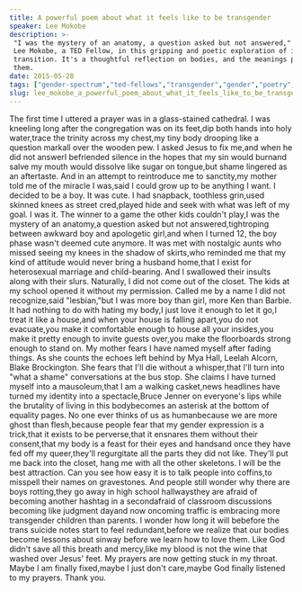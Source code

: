 ```yaml
---
title: A powerful poem about what it feels like to be transgender
speaker: Lee Mokobe
description: >-
 "I was the mystery of an anatomy, a question asked but not answered," says poet
 Lee Mokobe, a TED Fellow, in this gripping and poetic exploration of identity and
 transition. It's a thoughtful reflection on bodies, and the meanings poured into
 them.
date: 2015-05-28
tags: ["gender-spectrum","ted-fellows","transgender","gender","poetry","spoken-word"]
slug: lee_mokobe_a_powerful_poem_about_what_it_feels_like_to_be_transgender
---
```


The first time I uttered a prayer was in a glass-stained cathedral. I was kneeling long
after the congregation was on its feet,dip both hands into holy water,trace the trinity
across my chest,my tiny body drooping like a question markall over the wooden pew. I asked
Jesus to fix me,and when he did not answerI befriended silence in the hopes that my sin
would burnand salve my mouth would dissolve like sugar on tongue,but shame lingered as an
aftertaste. And in an attempt to reintroduce me to sanctity,my mother told me of the
miracle I was,said I could grow up to be anything I want. I decided to be a boy. It was
cute. I had snapback, toothless grin,used skinned knees as street cred,played hide and seek
with what was left of my goal. I was it. The winner to a game the other kids couldn't
play,I was the mystery of an anatomy,a question asked but not answered,tightroping between
awkward boy and apologetic girl,and when I turned 12, the boy phase wasn't deemed cute
anymore. It was met with nostalgic aunts who missed seeing my knees in the shadow of
skirts,who reminded me that my kind of attitude would never bring a husband home,that I
exist for heterosexual marriage and child-bearing. And I swallowed their insults along with
their slurs. Naturally, I did not come out of the closet. The kids at my school opened it
without my permission. Called me by a name I did not recognize,said "lesbian,"but I was
more boy than girl, more Ken than Barbie. It had nothing to do with hating my body,I just
love it enough to let it go,I treat it like a house,and when your house is falling
apart,you do not evacuate,you make it comfortable enough to house all your insides,you
make it pretty enough to invite guests over,you make the floorboards strong enough to
stand on. My mother fears I have named myself after fading things. As she counts the echoes
left behind by Mya Hall, Leelah Alcorn, Blake Brockington. She fears that I'll die without
a whisper,that I'll turn into "what a shame" conversations at the bus stop. She claims I
have turned myself into a mausoleum,that I am a walking casket,news headlines have turned
my identity into a spectacle,Bruce Jenner on everyone's lips while the brutality of living
in this bodybecomes an asterisk at the bottom of equality pages. No one ever thinks of us
as humanbecause we are more ghost than flesh,because people fear that my gender expression
is a trick,that it exists to be perverse,that it ensnares them without their consent,that
my body is a feast for their eyes and handsand once they have fed off my queer,they'll
regurgitate all the parts they did not like. They'll put me back into the closet, hang me
with all the other skeletons. I will be the best attraction. Can you see how easy it is to
talk people into coffins,to misspell their names on gravestones. And people still wonder
why there are boys rotting,they go away in high school hallwaysthey are afraid of becoming
another hashtag in a secondafraid of classroom discussions becoming like judgment dayand
now oncoming traffic is embracing more transgender children than parents. I wonder how long
it will bebefore the trans suicide notes start to feel redundant,before we realize that
our bodies become lessons about sinway before we learn how to love them. Like God didn't
save all this breath and mercy,like my blood is not the wine that washed over Jesus'
feet. My prayers are now getting stuck in my throat. Maybe I am finally fixed,maybe I just
don't care,maybe God finally listened to my prayers. Thank you.

<!--
ad_duration=3.33
comment_count=72
event="TEDWomen 2015"
external_start_time=0
intro_duration=11.82
is_subtitle_required="False"
is_talk_featured="True"
language="en"
language_swap="False"
native_language="en"
number_of_related_talks=6
number_of_speakers=1
number_of_subtitled_videos=32
number_of_tags=6
number_of_talk_download_languages=34
number_of_talk_more_resources=0
number_of_talk_recommendations=0
number_of_talks_take_actions=0
post_ad_duration=0.83
published_timestamp="2015-06-12 15:14:30"
recording_date="2015-05-28"
speaker_description="Poet"
speaker_is_published=1
speaker_name="Lee Mokobe"
talk_name="A powerful poem about what it feels like to be transgender"
talks_tags=["gender-spectrum","ted-fellows","transgender","gender","poetry","spoken-word"]
url_audio="https://download.ted.com/talks/LeeMokobe_2015W.mp3?apikey=acme-roadrunner"
url_photo_speaker="https://pe.tedcdn.com/images/ted/968b3067ee6a882d5244eed2168aaa5b7247bf04_254x191.jpg"
url_photo_talk="https://pe.tedcdn.com/images/ted/1033e67683314007beac63bdb775116301af6d34_2880x1620.jpg"
url_webpage="https://www.ted.com/talks/lee_mokobe_a_powerful_poem_about_what_it_feels_like_to_be_transgender"
video_type_name="TED Stage Talk"
-->
